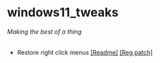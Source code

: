 # windows11_tweaks 
###### Making the best of a thing

- Restore right click menus [\[Readme\]](restore_right_click_menu/steps.md) [\[Reg patch\]](restore_right_click_menu/patch.reg)

